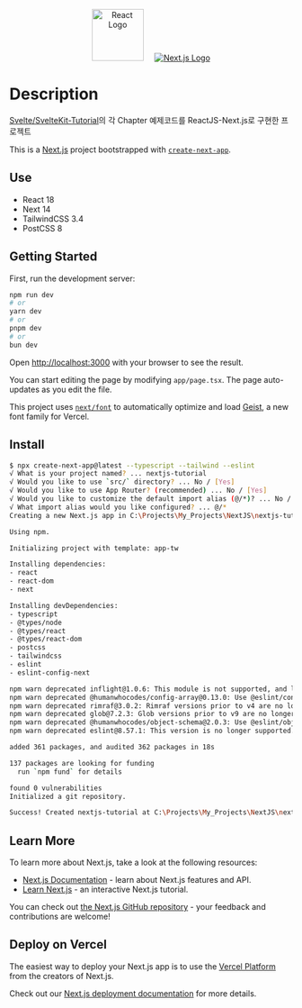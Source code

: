 <p align="center" style="text-align: center; vertical-align: middle;">
  <a href="https://react.dev/" target="blank"><img src="https://upload.wikimedia.org/wikipedia/commons/thumb/a/a7/React-icon.svg/270px-React-icon.svg.png" height="92"  alt="React Logo"/></a>&nbsp;&nbsp;&nbsp;&nbsp;
  <a href="https://nextjs.org/" target="blank"><img src="https://upload.wikimedia.org/wikipedia/commons/8/8e/Nextjs-logo.svg" alt="Next.js Logo"/></a>  
</p>

# Description
[Svelte/SvelteKit-Tutorial](https://learn.svelte.dev/tutorial/welcome-to-svelte)의 각 Chapter 예제코드를 ReactJS-Next.js로 구현한 프로젝트  

This is a [Next.js](https://nextjs.org) project bootstrapped with [`create-next-app`](https://nextjs.org/docs/app/api-reference/cli/create-next-app).

## Use

- React 18
- Next 14
- TailwindCSS 3.4
- PostCSS 8

## Getting Started

First, run the development server:

```bash
npm run dev
# or
yarn dev
# or
pnpm dev
# or
bun dev
```

Open [http://localhost:3000](http://localhost:3000) with your browser to see the result.

You can start editing the page by modifying `app/page.tsx`. The page auto-updates as you edit the file.

This project uses [`next/font`](https://nextjs.org/docs/app/building-your-application/optimizing/fonts) to automatically optimize and load [Geist](https://vercel.com/font), a new font family for Vercel.

## Install

```bash
$ npx create-next-app@latest --typescript --tailwind --eslint
√ What is your project named? ... nextjs-tutorial
√ Would you like to use `src/` directory? ... No / [Yes]
√ Would you like to use App Router? (recommended) ... No / [Yes]
√ Would you like to customize the default import alias (@/*)? ... No / [Yes]
√ What import alias would you like configured? ... @/*
Creating a new Next.js app in C:\Projects\My_Projects\NextJS\nextjs-tutorial.

Using npm.

Initializing project with template: app-tw 

Installing dependencies:
- react
- react-dom
- next

Installing devDependencies:
- typescript
- @types/node
- @types/react
- @types/react-dom
- postcss
- tailwindcss
- eslint
- eslint-config-next

npm warn deprecated inflight@1.0.6: This module is not supported, and leaks memory. Do not use it. Check out lru-cache if you want a good and tested way to coalesce async requests by a key value, which is much more comprehensive and powerful.
npm warn deprecated @humanwhocodes/config-array@0.13.0: Use @eslint/config-array instead
npm warn deprecated rimraf@3.0.2: Rimraf versions prior to v4 are no longer supported
npm warn deprecated glob@7.2.3: Glob versions prior to v9 are no longer supported
npm warn deprecated @humanwhocodes/object-schema@2.0.3: Use @eslint/object-schema instead
npm warn deprecated eslint@8.57.1: This version is no longer supported. Please see https://eslint.org/version-support for other options.

added 361 packages, and audited 362 packages in 18s

137 packages are looking for funding
  run `npm fund` for details

found 0 vulnerabilities
Initialized a git repository.

Success! Created nextjs-tutorial at C:\Projects\My_Projects\NextJS\nextjs-tutorial
```

## Learn More

To learn more about Next.js, take a look at the following resources:

- [Next.js Documentation](https://nextjs.org/docs) - learn about Next.js features and API.
- [Learn Next.js](https://nextjs.org/learn) - an interactive Next.js tutorial.

You can check out [the Next.js GitHub repository](https://github.com/vercel/next.js) - your feedback and contributions are welcome!

## Deploy on Vercel

The easiest way to deploy your Next.js app is to use the [Vercel Platform](https://vercel.com/new?utm_medium=default-template&filter=next.js&utm_source=create-next-app&utm_campaign=create-next-app-readme) from the creators of Next.js.

Check out our [Next.js deployment documentation](https://nextjs.org/docs/app/building-your-application/deploying) for more details.
